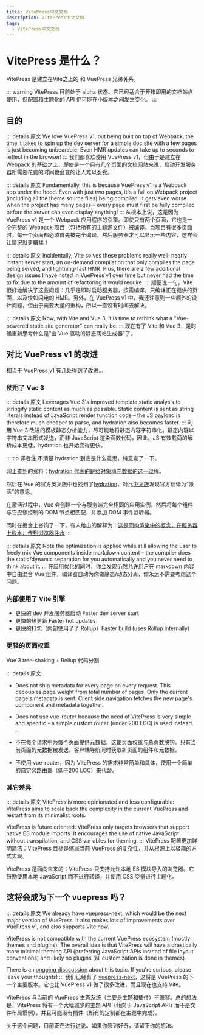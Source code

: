 ```yaml
---
title: VitePress中文文档
description: VitePress中文文档
tags: 
  - VitePress中文文档
---
```


# VitePress 是什么？

VitePress 是建立在Vite之上的 和 VuePress 兄弟关系。

::: warning
VitePress 目前处于 alpha 状态。它已经适合于开箱即用的文档站点使用，但配置和主题化的 API 仍可能在小版本之间发生变化。
:::

## 目的

::: details 原文
We love VuePress v1, but being built on top of Webpack, the time it takes to spin up the dev server for a simple doc site with a few pages is just becoming unbearable. Even HMR updates can take up to seconds to reflect in the browser!
:::
我们都喜欢使用 VuePress v1，但由于是建立在 Webpack 的基础之上，即使是一个只有几个页面的文档网站来说，启动开发服务器所需要花费的时间也会变的让人难以忍受。

::: details 原文
Fundamentally, this is because VuePress v1 is a Webpack app under the hood. Even with just two pages, it's a full on Webpack project (including all the theme source files) being compiled. It gets even worse when the project has many pages – every page must first be fully compiled before the server can even display anything!
:::
从根本上说，这是因为 VuePress v1 是一个 Webpack 应用程序的引擎。即使只有两个页面，它也是一个完整的 Webpack 项目（包括所有的主题源文件）被编译。当项目有很多页面时，每一个页面都必须首先被完全编译，然后服务器才可以显示一些内容，这样会让情况就更糟糕！

::: details 原文
Incidentally, Vite solves these problems really well: nearly instant server start, an on-demand compilation that only compiles the page being served, and lightning-fast HMR. Plus, there are a few additional design issues I have noted in VuePress v1 over time but never had the time to fix due to the amount of refactoring it would require.
:::
顺便说一句，Vite 很好地解决了这些问题：几乎是即时启动服务器，按需编译，只编译正在提供的页面，以及快如闪电的 HMR。另外，在 VuePress v1 中，我还注意到一些额外的设计问题，但由于需要大量的重构，所以一直没有时间去解决。

::: details 原文
Now, with Vite and Vue 3, it is time to rethink what a "Vue-powered static site generator" can really be.
:::
现在有了 Vite 和 Vue 3，是时候重新思考什么是"由 Vue 驱动的静态网站生成器"了。

## 对比 VuePress v1 的改进

相当于 VuePress v1 有几处得到了改进...

### 使用了 Vue 3

::: details 原文
Leverages Vue 3's improved template static analysis to stringify static content as much as possible. Static content is sent as string literals instead of JavaScript render function code – the JS payload is therefore much cheaper to parse, and hydration also becomes faster.
:::
利用 Vue 3 改进的模板静态分析能力，尽可能地将静态内容字符串化。静态内容以字符串文本形式发送，而非 JavaScript 渲染函数代码，因此，JS 有效载荷的解析成本更低，hydration 也开始变得更快。

::: tip 译者注
不清楚 hydration 到底是什么意思，特意查了一下。

网上查到的资料：[hydration 代表的是给对象填充数据的这一过程](https://blog.csdn.net/qq_41800366/article/details/117738916)。

然后在 Vue 的官方英文版中也找到了[hydration](https://vuejs.org/guide/scaling-up/ssr.html#client-hydration)，对比[中文版](https://cn.vuejs.org/guide/scaling-up/ssr.html#client-hydration)发现官方翻译为“激活”的意思。

在激活过程中，Vue 会创建一个与服务端完全相同的应用实例，然后将每个组件与它应该控制的 DOM 节点相匹配，并添加 DOM 事件监听器。

同时在掘金上咨询了一下，有人给出的解释为：[这是同构渲染中的概念，在服务器上脱水，传到浏览器注水](https://juejin.cn/pin/7135598417903878157)
:::

::: details 原文
Note the optimization is applied while still allowing the user to freely mix Vue components inside markdown content – the compiler does the static/dynamic separation for you automatically and you never need to think about it.
:::
在应用优化的同时，你会发现仍然允许用户在 markdown 内容中自由混合 Vue 组件，编译器自动为你做静态/动态分离，你永远不需要考虑这个问题。

### 内部使用了 Vite 引擎

* 更快的 dev 开发服务器启动 Faster dev server start
* 更快的热更新 Faster hot updates
* 更快的打包（内部使用了了 Rollup）Faster build (uses Rollup internally)

### 更轻的页面权重

Vue 3 tree-shaking + Rollup 代码分割

::: details 原文
* Does not ship metadata for every page on every request. This decouples page weight from total number of pages. Only the current page's metadata is sent. Client side navigation fetches the new page's component and metadata together.
* Does not use vue-router because the need of VitePress is very simple and specific - a simple custom router (under 200 LOC) is used instead.
:::
* 不在每个请求中为每个页面提供元数据。这使页面权重与总页数脱钩。只有当前页面的元数据被发送。客户端导航同时获取新页面的组件和元数据。

* 不使用 vue-router，因为 VitePress 的需求非常简单和具体，使用一个简单的自定义路由器（低于200 LOC）来代替。

### 其它差异

::: details 原文
VitePress is more opinionated and less configurable: VitePress aims to scale back the complexity in the current VuePress and restart from its minimalist roots.

VitePress is future oriented: VitePress only targets browsers that support native ES module imports. It encourages the use of native JavaScript without transpilation, and CSS variables for theming.
:::
VitePress 配置更加鲜明简洁：VitePress 目标是缩减当前 VuePress 的复杂性，并从根源上以极简的方式实现。

VitePress 是面向未来的：VitePress 只支持允许本地 ES 模块导入的浏览器。它鼓励使用本地 JavaScript 而不进行转译，并使用 CSS 变量进行主题化。

## 这将会成为下一个 vuepress 吗？

::: details 原文
We already have [vuepress-next](https://github.com/vuepress/vuepress-next), which would be the next major version of VuePress. It also makes lots of improvements over VuePress v1, and also supports Vite now.

VitePress is not compatible with the current VuePress ecosystem (mostly themes and plugins). The overall idea is that VitePress will have a drastically more minimal theming API (preferring JavaScript APIs instead of file layout conventions) and likely no plugins (all customization is done in themes).

There is an [ongoing disccussion](https://github.com/vuejs/vitepress/discussions/548) about this topic. If you're curious, please leave your thoughts!
:::
我们已经有了 [vuepress-next](https://github.com/vuepress/vuepress-next)，这将是 VuePress 的下一个主要版本。它也比 VuePress v1 做了很多改进，而且现在也支持 Vite。

VitePress 与当前的 VuePress 生态系统（主要是主题和插件）不兼容。总的想法是，VitePress 将有一个大幅减少的主题 API（倾向于 JavaScript APIs 而不是文件布局惯例），并且可能没有插件（所有的定制都在主题中完成）。

关于这个问题，目前正在进行[讨论](https://github.com/vuejs/vitepress/discussions/548)。如果你感到好奇，请留下你的想法。